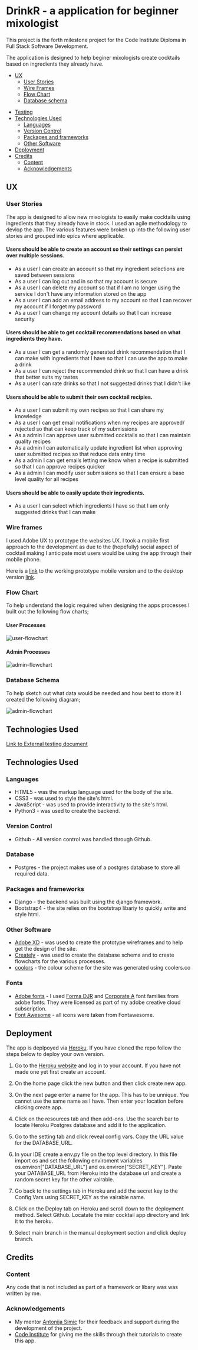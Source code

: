 # **DrinkR - a application for beginner mixologist**

This project is the forth milestone project for the Code Institute Diploma in Full Stack Software Development. 
<!-- You can see the final deployed site [here.](site) -->

The application is designed to help beginer mixologists create cocktails based on ingredients they already have. 

<!-- ![Site mock-up](./assets/imgs/site-mock-up.png) -->

* [UX](#ux)
    * [User Stories](#user-stories)
    * [Wire Frames](#wire-frames)
    * [Flow Chart](#flowchart)
    * [Database schema](#database-schema)
<!-- * [Features](#features) 
    * [feature](#feature-screen)
* [Features left to implement](features-left-to-implement)
     * [feature](#feature-screen) -->
* [Testing](#testing)
* [Technologies Used](#technologies-used)
    * [Languages](#languages)
    * [Version Control](#version-control)
    * [Packages and frameworks](#packages-and-frameworks)
    * [Other Software](#other-software)
* [Deployment](#deployment)
* [Credits](#credits)
    * [Content](#content)
    * [Acknowledgements](#acknowledgements)

## UX
### User Stories

The app is designed to allow new mixologists to easily make cocktails using ingredients that they already have in stock. I used an agile methodology to devlop the app. The various features were broken up into the following user stories and grouped into epics where applicable. 

#### **Users should be able to create an account so their settings can persist over multiple sessions.** 

* As a user I can create an account so that my ingredient selections are saved between sessions
* As a user I can log out and in so that my account is secure
* As a user I can delete my account so that if I am no longer using the service I don't have any information stored on the app
* As a user I can add an email address to my account so that I can recover my account if I forget my password
* As a user I can change my account details so that I can increase security

#### **Users should be able to get cocktail recommendations based on what ingredients they have.**

* As a user I can get a randomly generated drink recommendation that I can make with ingredients that I have so that I can use the app to make a drink
* As a user I can reject the recommended drink so that I can have a drink that better suits my tastes
* As a user I can rate drinks so that I not suggested drinks that I didn't like

#### **Users should be able to submit their own cocktail recipies.** 

* As a user I can submit my own recipes so that I can share my knowledge
* As a user I can get email notifications when my recipes are approved/ rejected so that can keep track of my submissions
* As a admin I can approve user submitted cocktails so that I can maintain quality recipes
* As a admin I can automatically update ingredient list when approving user submitted recipes so that reduce data entry time
* As a admin I can get emails letting me know when a recipe is submitted so that I can approve recipes quicker
* As a admin I can modify user submissions so that I can ensure a base level quality for all recipes

#### **Users should be able to easily update their ingredients.**

* As a user I can select which ingredients I have so that I am only suggested drinks that I can make

### Wire frames

I used Adobe UX to prototype the websites UX. I took a mobile first approach to the development as due to the (hopefully) social aspect of cocktail making I anticipate most users would be using the app through their mobile phone. 

Here is a [link](https://xd.adobe.com/view/bd1eac7b-6ea7-4898-aef5-78bbcce64842-e84d/?fullscreen) to the working prototype mobile version and to the desktop version [link](https://xd.adobe.com/view/71cbb1d2-a3c2-43d0-a581-7bcd2a058295-2498/).

### Flow Chart

To help understand the logic required when designing the apps processes I built out the following flow charts;

#### User Processes

![user-flowchart](./static/images/user-flowchart.png) 

#### Admin Processes

![admin-flowchart](./static/images/admin-flowchart.png) 

### Database Schema

To help sketch out what data would be needed and how best to store it I created the following diagram; 

![admin-flowchart](./static/images/database-schema.png) 

## Technologies Used

[Link to External testing document](./TESTING.md)

## Technologies Used

### Languages

* HTML5 - was the markup language used for the body of the site. 
* CSS3 - was used to style the site's html. 
* JavaScript - was used to provide interactivity to the site's html. 
* Python3 - was used to create the backend. 

### Version Control

* Github - All version control was handled through Github. 

### Database

* Postgres - the project makes use of a postgres database to store all required data. 


### Packages and frameworks
* Django - the backend was built using the django framework. 
* Bootstrap4 - the site relies on the bootstrap libariy to quickly write and style html. 

### Other Software
* [Adobe XD](https://www.adobe.com/uk/products/xd.html) - was used to create the prototype wireframes and to help get the design of the site. 
* [Creately](https://creately.com) - was used to create the database schema and to create flowcharts for the various processes. 
* [coolors](https://coolors.co/) - the colour scheme for the site was generated using coolers.co

### Fonts 
* [Adobe fonts](https://fonts.adobe.com) - I used [Forma DJR](https://fonts.adobe.com/fonts/forma-djr-text) and [Corporate A](https://fonts.adobe.com/fonts/corporate-a) font families from adobe fonts. They were licensed as part of my adobe creative cloud subscription. 
* [Font Awesome](https://fontawesome.com/) - all icons were taken from Fontawesome. 

## Deployment

The app is deplpoyed via [Heroku](https://www.heroku.com/). If you have cloned the repo follow the steps below to deploy your own version. 

1. Go to the [Heroku website](https://heroku.com/) and log in to your account. If you have not made one yet first create an account.

2. On the home page click the new button and then click create new app. 

3. On the next page enter a name for the app. This has to be unnique. You cannot use the same name as I have. Then enter your location before clicking create app. 

4. Click on the resources tab and then add-ons. Use the search bar to locate Heroku Postgres database and add it to the application. 

5. Go to the setting tab and click reveal config vars. Copy the URL value for the DATABASE_URL. 

6. In your IDE create a env.py file on the top level directory. In this file import os and set the following enviroment variables os.environ["DATABASE_URL"] and os.environ["SECRET_KEY"]. Paste your DATABASE_URL from Heroku into the database url and create a random secret key for the other vairable. 

7. Go back to the settings tab in Heroku and add the secret key to the Config Vars using SECRET_KEY as the vairable name. 

8. Click on the Deploy tab on Heroku and scroll down to the deployment method. Select Github. Locatate the mixr cocktail app directory and link it to the heroku. 

9. Select main branch in the manual deployment section and click deploy branch. 



## **Credits**

### **Content**

Any code that is not included as part of a framework or libary was was written by me.

### **Acknowledgements** 

* My mentor [Antonija Simic](https://github.com/tonkec) for their feedback and support during the development of the project. 
* [Code Institute](https://codeinstitute.net/) for giving me the skills through their tutorials to create this app. 
<!-- * [W3Schools](https://www.w3schools.com/) for helping me whenever I got stuck. -->


